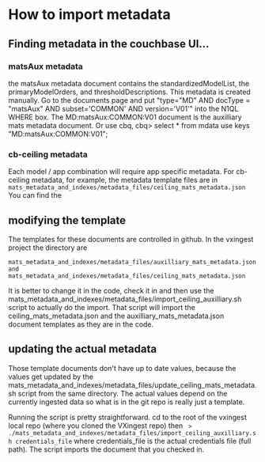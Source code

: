 # How to import metadata
## Finding metadata in the couchbase UI...
### matsAux metadata
the matsAux metadata document contains the standardizedModelList, the primaryModelOrders, and thresholdDescriptions. This metadata is created manually.
Go to the documents page and put  "type="MD" AND docType = "matsAux" AND subset='COMMON'  AND version='V01'"
into the N1QL WHERE box. The MD:matsAux:COMMON:V01 document is the auxilliary mats metadata document.
Or use cbq,
cbq> select * from mdata use keys "MD:matsAux:COMMON:V01";
### cb-ceiling metadata
Each model / app combination will require app specific metadata. For cb-ceiling metadata, for example, the
metadata template files are in 
```mats_metadata_and_indexes/metadata_files/ceiling_mats_metadata.json```
You can find the 
## modifying the template
The templates for these documents are controlled in github. In the vxingest project the directory are
```
mats_metadata_and_indexes/metadata_files/auxilliary_mats_metadata.json
and mats_metadata_and_indexes/metadata_files/ceiling_mats_metadata.json
```
It is better to change it in the code, check it in and then use the
mats_metadata_and_indexes/metadata_files/import_ceiling_auxilliary.sh
script to actually do the import. That script will import the ceiling_mats_metadata.json and the auxilliary_mats_metadata.json document templates as they are in the code.

## updating the actual metadata
Those template documents don't have up to date values, because the values get updated by
the  mats_metadata_and_indexes/metadata_files/update_ceiling_mats_metadata.sh
script from the same directory. The actual values depend on the currently ingested data so what is in the git repo is really just a template.

Running the script is pretty straightforward. cd to the root of the vxingest local repo (where you cloned the VXingest repo) then
``` > ./mats_metadata_and_indexes/metadata_files/import_ceiling_auxilliary.sh credentials_file```
where credentials_file is the actual credentials file (full path). The script imports the document that you checked in.
